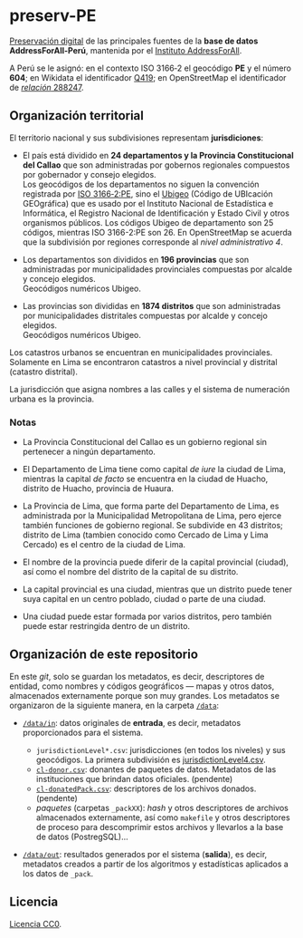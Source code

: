 # preserv-PE
[Preservación digital](https://en.wikipedia.org/wiki/Digital_preservation) de las principales fuentes de la **base de datos AddressForAll-Perú**, mantenida por el [Instituto AddressForAll](http://addressforall.org/).

A Perú se le asignó: en el contexto ISO&nbsp;3166&#8209;2 el geocódigo **PE** y el número **604**; en Wikidata el identificador [Q419](http://wikidata.org/entity/Q419); en OpenStreetMap el identificador de [*relación* 288247](http://osm.org/relation/288247).

## Organización territorial
El territorio nacional y sus subdivisiones representam **jurisdiciones**:

* El país está dividido en **24 departamentos y la Provincia Constitucional del Callao** que son administradas por gobernos regionales compuestos por gobernador y consejo elegidos. <br/>Los geocódigos de los departamentos no siguen la convención registrada por [ISO&nbsp;3166&#8209;2:PE](https://en.wikipedia.org/wiki/ISO_3166-2:PE), sino el [Ubigeo](https://es.wikipedia.org/wiki/Ubigeo) (Código de UBIcación GEOgráfica) que es usado por el Instituto Nacional de Estadística e Informática, el Registro Nacional de Identificación y Estado Civil y otros organismos públicos. Los códigos Ubigeo de departamento son 25 códigos, mientras ISO 3166-2:PE son 26. En OpenStreetMap se acuerda que la subdivisión por regiones corresponde al *nivel administrativo 4*.

* Los departamentos son divididos en **196 provincias** que son administradas por municipalidades provinciales compuestas por alcalde y concejo elegidos. <br/>Geocódigos numéricos Ubigeo.

* Las provincias son divididas en **1874 distritos** que son administradas por municipalidades distritales compuestas por alcalde y concejo elegidos. <br/>Geocódigos numéricos Ubigeo.

Los catastros urbanos se encuentran en municipalidades provinciales. Solamente en Lima se encontraron catastros a nivel provincial y distrital (catastro distrital).

La jurisdicción que asigna nombres a las calles y el sistema de numeración urbana es la provincia.

### Notas
* La Provincia Constitucional del Callao es un gobierno regional sin pertenecer a ningún departamento.

* El Departamento de Lima tiene como capital *de iure* la ciudad de Lima, mientras la capital *de facto* se encuentra en la ciudad de Huacho, distrito de Huacho, provincia de Huaura.

* La Provincia de Lima, que forma parte del Departamento de Lima, es administrada por la Municipalidad Metropolitana de Lima, pero ejerce también funciones de gobierno regional. Se subdivide en 43 distritos; distrito de Lima (tambien conocido como Cercado de Lima y Lima Cercado) es el centro de la ciudad de Lima.

* El nombre de la provincia puede diferir de la capital provincial (ciudad), así como el nombre del distrito de la capital de su distrito.

* La capital provincial es una ciudad, mientras que un distrito puede tener suya capital en un centro poblado, ciudad o parte de una ciudad.

* Una ciudad puede estar formada por varios distritos, pero también puede estar restringida dentro de un distrito.


## Organización de este repositorio

En este *git*, solo se guardan los metadatos, es decir, descriptores de entidad, como nombres y códigos geográficos &mdash; mapas y otros datos, almacenados externamente porque son muy grandes. Los metadatos se organizaron de la siguiente manera, en la carpeta [`/data`](./data):

* [`/data/in`](./data/in): datos originales de **entrada**, es decir, metadatos proporcionados para el sistema.
   * `jurisdictionLevel*.csv`:  jurisdicciones (en todos los niveles) y sus geocódigos. La primera subdivisión es [jurisdictionLevel4.csv](./data/in/jurisdictionLevel4.csv).
   * [`cl-donor.csv`](./data/in/cl-donor.csv): donantes de paquetes de datos. Metadatos de las instituciones que brindan datos oficiales. (pendente)
   * [`cl-donatedPack.csv`](./data/in/cl-donatedPack.csv): descriptores de los archivos donados. (pendente)
   * *paquetes* (carpetas `_packXX`): *hash*  y otros descriptores de archivos almacenados externamente, así como `makefile` y otros descriptores de proceso para descomprimir estos archivos y llevarlos a la base de datos (PostregSQL)... 

* [`/data/out`](./data/out): resultados generados por el sistema (**salida**), es decir, metadatos creados a partir de los algoritmos y estadísticas aplicados a los datos de `_pack`.

## Licencia
[Licencia CC0](https://creativecommons.org/publicdomain/zero/1.0/deed.es).

